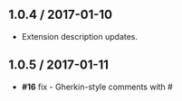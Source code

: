 ## 1.0.4 / 2017-01-10
* Extension description updates.

## 1.0.5 / 2017-01-11
* **#16** fix - Gherkin-style comments with #